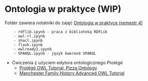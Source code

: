 # Ontologia w praktyce (WIP)

Folder zawiera notatniki do zajęć [Ontologia w praktyce (semestr 4)](https://docs.google.com/document/d/1cUz-c1Lnk9MZ2kcj7iZ2ThKGhzW3HakN/edit)

```
	- rdflib.ipynb - praca z biblioteką RDFLib
	- owl-rl.ipynb
	- shacl.ipynb
	- flask.ipynb
	- owlready2.ipynb
	- SPARQL.ipynb - język kwerend SPARQL
```

- Ćwiczenia z użyciem edytora ontologicznego *Protégé*
	- [Protégé OWL Tutorial, Pizza Ontology](http://owl.cs.manchester.ac.uk/publications/talks-and-tutorials/protg-owl-tutorial/)
	- [Manchester Family History Advanced OWL Tutorial](http://owl.cs.manchester.ac.uk/publications/talks-and-tutorials/fhkbtutorial/)





